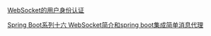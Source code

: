 [WebSocket的用户身份认证](https://blog.csdn.net/weixin_41973131/article/details/84875191)

[Spring Boot系列十六 WebSocket简介和spring boot集成简单消息代理](https://juejin.im/post/5ac8cd5c6fb9a028dd4e7ba6)